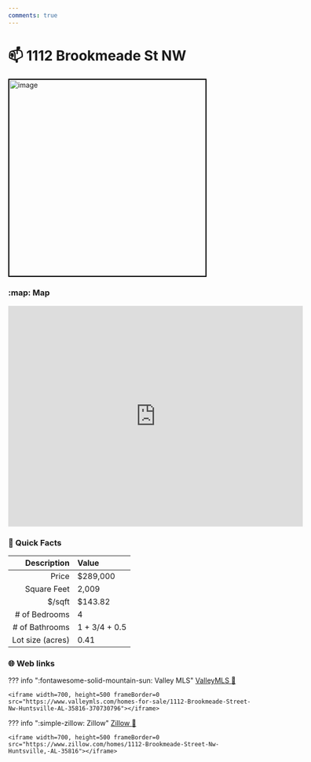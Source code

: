 ```yaml
---
comments: true
---
```


# 📫 1112 Brookmeade St NW

<img
    src="https://realestatedigital.propertiescdn.com/ListingImages/alnaris-p/addl_picts/0/0/21860971-8.jpg" 
    alt="image" 
    width="400" 
    style="border:2px solid black">

### :map: Map

<iframe src="https://www.google.com/maps/embed?pb=!1m18!1m12!1m3!1d6557.186967718467!2d-86.62520062293433!3d34.74063988106635!2m3!1f0!2f0!3f0!3m2!1i1024!2i768!4f13.1!3m3!1m2!1s0x88626b9d0f928383%3A0x66993177bf28da40!2s1112%20Brookmeade%20St%20NW%2C%20Huntsville%2C%20AL%2035816!5e0!3m2!1sen!2sus!4v1717081079064!5m2!1sen!2sus" width="600" height="450" style="border:0;" allowfullscreen="" loading="lazy" referrerpolicy="no-referrer-when-downgrade"></iframe>

### :open_file_folder: Quick Facts

| Description       | Value |
| ----------------: | :---- |
| Price             | $289,000 |
| Square Feet       | 2,009 |
| $/sqft            | $143.82 |
| # of Bedrooms     | 4 |
| # of Bathrooms    | 1 + 3/4 + 0.5 |
| Lot size (acres)  | 0.41 |

### :globe_with_meridians: Web links

??? info ":fontawesome-solid-mountain-sun:  Valley MLS"
    [ValleyMLS 	:link:](https://www.valleymls.com/homes-for-sale/1112-Brookmeade-Street-Nw-Huntsville-AL-35816-370730796)

    <iframe width=700, height=500 frameBorder=0 src="https://www.valleymls.com/homes-for-sale/1112-Brookmeade-Street-Nw-Huntsville-AL-35816-370730796"></iframe>

??? info ":simple-zillow:  Zillow"
    [Zillow :link:](https://www.zillow.com/homes/1112-Brookmeade-Street-Nw-Huntsville,-AL-35816)

    <iframe width=700, height=500 frameBorder=0 src="https://www.zillow.com/homes/1112-Brookmeade-Street-Nw-Huntsville,-AL-35816"></iframe>